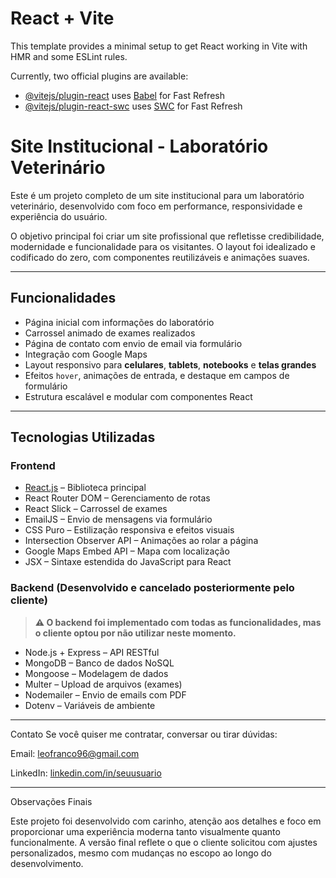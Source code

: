 # React + Vite

This template provides a minimal setup to get React working in Vite with HMR and some ESLint rules.

Currently, two official plugins are available:

- [@vitejs/plugin-react](https://github.com/vitejs/vite-plugin-react/blob/main/packages/plugin-react/README.md) uses [Babel](https://babeljs.io/) for Fast Refresh
- [@vitejs/plugin-react-swc](https://github.com/vitejs/vite-plugin-react-swc) uses [SWC](https://swc.rs/) for Fast Refresh


# Site Institucional - Laboratório Veterinário

Este é um projeto completo de um site institucional para um laboratório veterinário, desenvolvido com foco em performance, responsividade e experiência do usuário.

O objetivo principal foi criar um site profissional que refletisse credibilidade, modernidade e funcionalidade para os visitantes. O layout foi idealizado e codificado do zero, com componentes reutilizáveis e animações suaves.

---

## Funcionalidades

- Página inicial com informações do laboratório
- Carrossel animado de exames realizados
- Página de contato com envio de email via formulário
- Integração com Google Maps
- Layout responsivo para **celulares**, **tablets**, **notebooks** e **telas grandes**
- Efeitos `hover`, animações de entrada, e destaque em campos de formulário
- Estrutura escalável e modular com componentes React

---

## Tecnologias Utilizadas

### Frontend
- [React.js](https://reactjs.org/) – Biblioteca principal
- React Router DOM – Gerenciamento de rotas
- React Slick – Carrossel de exames
- EmailJS – Envio de mensagens via formulário
- CSS Puro – Estilização responsiva e efeitos visuais
- Intersection Observer API – Animações ao rolar a página
- Google Maps Embed API – Mapa com localização
- JSX – Sintaxe estendida do JavaScript para React

### Backend (Desenvolvido e cancelado posteriormente pelo cliente)
> **⚠️ O backend foi implementado com todas as funcionalidades, mas o cliente optou por não utilizar neste momento.**

- Node.js + Express – API RESTful
- MongoDB – Banco de dados NoSQL
- Mongoose – Modelagem de dados
- Multer – Upload de arquivos (exames)
- Nodemailer – Envio de emails com PDF
- Dotenv – Variáveis de ambiente

---

Contato
Se você quiser me contratar, conversar ou tirar dúvidas:

Email: leofranco96@gmail.com

LinkedIn: [linkedin.com/in/seuusuario](https://www.linkedin.com/in/leonardofmoreno/)


---

Observações Finais

Este projeto foi desenvolvido com carinho, atenção aos detalhes e foco em proporcionar uma experiência moderna tanto visualmente quanto funcionalmente. A versão final reflete o que o cliente solicitou com ajustes personalizados, mesmo com mudanças no escopo ao longo do desenvolvimento.
